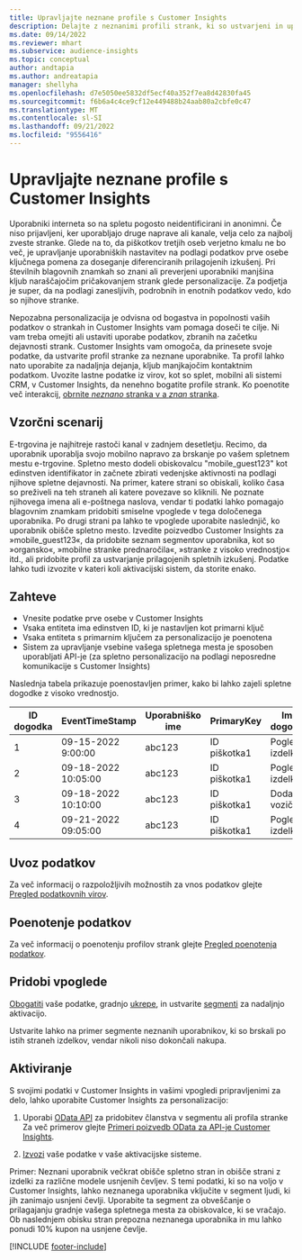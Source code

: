 ```yaml
---
title: Upravljajte neznane profile s Customer Insights
description: Delajte z neznanimi profili strank, ki so ustvarjeni in upravljani v Dynamics 365 Customer Insights.
ms.date: 09/14/2022
ms.reviewer: mhart
ms.subservice: audience-insights
ms.topic: conceptual
author: andtapia
ms.author: andreatapia
manager: shellyha
ms.openlocfilehash: d7e5050ee5832df5ecf40a352f7ea8d42830fa45
ms.sourcegitcommit: f6b6a4c4ce9cf12e449488b24aab80a2cbfe0c47
ms.translationtype: MT
ms.contentlocale: sl-SI
ms.lasthandoff: 09/21/2022
ms.locfileid: "9556416"
---
```

# <a name="manage-unknown-profiles-with-customer-insights"></a>Upravljajte neznane profile s Customer Insights

Uporabniki interneta so na spletu pogosto neidentificirani in anonimni. Če niso prijavljeni, ker uporabljajo druge naprave ali kanale, velja celo za najbolj zveste stranke. Glede na to, da piškotkov tretjih oseb verjetno kmalu ne bo več, je upravljanje uporabniških nastavitev na podlagi podatkov prve osebe ključnega pomena za doseganje diferenciranih prilagojenih izkušenj. Pri številnih blagovnih znamkah so znani ali preverjeni uporabniki manjšina kljub naraščajočim pričakovanjem strank glede personalizacije. Za podjetja je super, da na podlagi zanesljivih, podrobnih in enotnih podatkov vedo, kdo so njihove stranke.

Nepozabna personalizacija je odvisna od bogastva in popolnosti vaših podatkov o strankah in Customer Insights vam pomaga doseči te cilje. Ni vam treba omejiti ali ustaviti uporabe podatkov, zbranih na začetku dejavnosti strank. Customer Insights vam omogoča, da prinesete svoje podatke, da ustvarite profil stranke za neznane uporabnike. Ta profil lahko nato uporabite za nadaljnja dejanja, kljub manjkajočim kontaktnim podatkom. Uvozite lastne podatke iz virov, kot so splet, mobilni ali sistemi CRM, v Customer Insights, da nenehno bogatite profile strank. Ko poenotite več interakcij, [obrnite *neznano* stranka v a *znan* stranka](unknown-to-known.md).

## <a name="sample-scenario"></a>Vzorčni scenarij

E-trgovina je najhitreje rastoči kanal v zadnjem desetletju. Recimo, da uporabnik uporablja svojo mobilno napravo za brskanje po vašem spletnem mestu e-trgovine. Spletno mesto dodeli obiskovalcu "mobile_guest123" kot edinstven identifikator in začnete zbirati vedenjske aktivnosti na podlagi njihove spletne dejavnosti. Na primer, katere strani so obiskali, koliko časa so preživeli na teh straneh ali katere povezave so kliknili. Ne poznate njihovega imena ali e-poštnega naslova, vendar ti podatki lahko pomagajo blagovnim znamkam pridobiti smiselne vpoglede v tega določenega uporabnika. Po drugi strani pa lahko te vpoglede uporabite naslednjič, ko uporabnik obišče spletno mesto. Izvedite poizvedbo Customer Insights za »mobile_guest123«, da pridobite seznam segmentov uporabnika, kot so »organsko«, »mobilne stranke prednaročila«, »stranke z visoko vrednostjo« itd., ali pridobite profil za ustvarjanje prilagojenih spletnih izkušenj. Podatke lahko tudi izvozite v kateri koli aktivacijski sistem, da storite enako.

## <a name="prerequisites"></a>Zahteve

- Vnesite podatke prve osebe v Customer Insights
- Vsaka entiteta ima edinstven ID, ki je nastavljen kot primarni ključ
- Vsaka entiteta s primarnim ključem za personalizacijo je poenotena
- Sistem za upravljanje vsebine vašega spletnega mesta je sposoben uporabljati API-je (za spletno personalizacijo na podlagi neposredne komunikacije s Customer Insights)

Naslednja tabela prikazuje poenostavljen primer, kako bi lahko zajeli spletne dogodke z visoko vrednostjo.

|ID dogodka|EventTimeStamp|Uporabniško ime|PrimaryKey|Ime dogodka|
|--|--|--|--|--|
|1|09-15-2022 9:00:00|abc123|ID piškotka1|Pogled izdelka|
|2|09-18-2022 10:05:00|abc123|ID piškotka1|Pogled izdelka|
|3|09-18-2022 10:10:00|abc123|ID piškotka1|Dodaj v voziček|
|4|09-21-2022 09:05:00|abc123|ID piškotka1|Pogled izdelka|

## <a name="data-ingestion"></a>Uvoz podatkov

Za več informacij o razpoložljivih možnostih za vnos podatkov glejte [Pregled podatkovnih virov](data-sources.md).

## <a name="data-unification"></a>Poenotenje podatkov

Za več informacij o poenotenju profilov strank glejte [Pregled poenotenja podatkov](data-unification.md).

## <a name="get-insights"></a>Pridobi vpoglede

[Obogatiti](enrichment-hub.md) vaše podatke, gradnjo [ukrepe](measures.md), in ustvarite [segmenti](segments.md) za nadaljnjo aktivacijo.

Ustvarite lahko na primer segmente neznanih uporabnikov, ki so brskali po istih straneh izdelkov, vendar nikoli niso dokončali nakupa.

## <a name="activation"></a>Aktiviranje

S svojimi podatki v Customer Insights in vašimi vpogledi pripravljenimi za delo, lahko uporabite Customer Insights za personalizacijo:

1. Uporabi [OData API](apis.md) za pridobitev članstva v segmentu ali profila stranke Za več primerov glejte [Primeri poizvedb OData za API-je Customer Insights](odata-examples.md).

1. [Izvozi](export-destinations.md) vaše podatke v vaše aktivacijske sisteme.

Primer: Neznani uporabnik večkrat obišče spletno stran in obišče strani z izdelki za različne modele usnjenih čevljev. S temi podatki, ki so na voljo v Customer Insights, lahko neznanega uporabnika vključite v segment ljudi, ki jih zanimajo usnjeni čevlji. Uporabite ta segment za obveščanje o prilagajanju gradnje vašega spletnega mesta za obiskovalce, ki se vračajo. Ob naslednjem obisku stran prepozna neznanega uporabnika in mu lahko ponudi 10% kupon na usnjene čevlje.

[!INCLUDE [footer-include](includes/footer-banner.md)]
